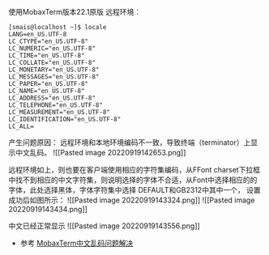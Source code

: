 使用MobaxTerm版本22.1原版
远程环境：
```shell
[smais@localhost ~]$ locale
LANG=en_US.UTF-8
LC_CTYPE="en_US.UTF-8"
LC_NUMERIC="en_US.UTF-8"
LC_TIME="en_US.UTF-8"
LC_COLLATE="en_US.UTF-8"
LC_MONETARY="en_US.UTF-8"
LC_MESSAGES="en_US.UTF-8"
LC_PAPER="en_US.UTF-8"
LC_NAME="en_US.UTF-8"
LC_ADDRESS="en_US.UTF-8"
LC_TELEPHONE="en_US.UTF-8"
LC_MEASUREMENT="en_US.UTF-8"
LC_IDENTIFICATION="en_US.UTF-8"
LC_ALL=
```

产生问题原因：
远程环境和本地环境编码不一致，导致终端（terminator）上显示中文乱码。
![[Pasted image 20220919142653.png]]

远程环境如上，则也要在客户端使用相应的字符集编码，从FFont charset下拉框中找不到相应的中文字符集，则说明选择的字体不合适，从Font中选择相应的的字体，此处选择黑体，字体字符集中选择 DEFAULT和GB2312中其中一个， 设置成功后如图所示：
![[Pasted image 20220919143324.png]]
![[Pasted image 20220919143434.png]]

中文已经正常显示
![[Pasted image 20220919143556.png]]






- 参考
[MobaxTerm中文乱码问题解决](https://blog.csdn.net/wswg2009314/article/details/126505920)

